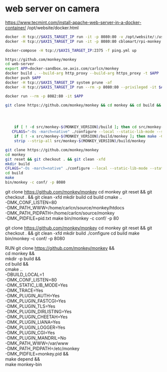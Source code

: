 # web server on camera
https://www.tecmint.com/install-apache-web-server-in-a-docker-container/
/opt/website/docker.html
```sh
docker -H tcp://$AXIS_TARGET_IP run -it -p 8080:80 -v /opt/website/:/usr/local/apache2/htdocs/ httpd:2.4
docker -H tcp://$AXIS_TARGET_IP run -it -p 8080:80 cblomart/rpi-monkey

docker-compose -H tcp://$AXIS_TARGET_IP:2375 -f ping.yml up

https://github.com/monkey/monkey
cd web-server
export APP=docker-sandbox.se.axis.com/carlcn/monkey
docker build . --build-arg http_proxy --build-arg https_proxy -t $APP
docker push $APP
docker -H tcp://$AXIS_TARGET_IP system prune -af
docker -H tcp://$AXIS_TARGET_IP run --rm -p 8080:80 --privileged -it $APP

docker run --rm -p 8082:80 -it $APP

git clone https://github.com/monkey/monkey && cd monkey && cd build && cmake .. && make depend && make monkey-bin && mv mk_bin/monkey /tmp/monkey && chmod u+x /tmp/monkey




	if [ ! -d src/monkey-$(MONKEY_VERSION)/build ]; then cd src/monkey-$(MONKEY_VERSION) &&
   CFLAGS="-Os -march=native" ./configure --local --static-lib-mode --static-plugins=auth,fastcgi,tls,dirlisting,cheetah,liana,logger --disable-plugins=cgi,cheetah,mandril; fi
	if [ ! -x src/monkey-$(MONKEY_VERSION)/build/monkey ]; then make -C src/monkey-$(MONKEY_VERSION); fi
	strip --strip-all src/monkey-$(MONKEY_VERSION)/build/monkey

git clone https://github.com/monkey/monkey
cd monkey
git reset && git checkout . && git clean -xfd
mkdir build
CFLAGS="-Os -march=native" ./configure --local --static-lib-mode --static-plugins=auth,fastcgi,tls,dirlisting,cheetah,liana,logger --disable-plugins=cgi,cheetah,mandril
cd build
make
bin/monkey -c conf/ -p 8080
```


git clone https://github.com/monkey/monkey
cd monkey
git reset && git checkout . && git clean -xfd
mkdir build
cd build
cmake ..\
  -DMK_CONF_LISTEN=80\
  -DMK_PATH_WWW=/home/carlcn/source/monkey/htdocs\
  -DMK_PATH_PIDPATH=/home/carlcn/source/monkey\
  -DMK_PIDFILE=pid.txt
make
bin/monkey -c conf/ -p 80

git clone https://github.com/monkey/monkey
cd monkey
git reset && git checkout . && git clean -xfd
mkdir build
./configure
cd build
make
bin/monkey -c conf/ -p 8080



RUN git clone https://github.com/monkey/monkey &&\
    cd monkey &&\
    mkdir -p build &&\
    cd build &&\
    cmake ..\
    -DBUILD_LOCAL=1\
    -DMK_CONF_LISTEN=80\
    -DMK_STATIC_LIB_MODE=Yes\
    -DMK_TRACE=Yes\
    -DMK_PLUGIN_AUTH=Yes\
    -DMK_PLUGIN_FASTCGI=Yes\
    -DMK_PLUGIN_TLS=Yes\
    -DMK_PLUGIN_DIRLISTING=Yes\
    -DMK_PLUGIN_CHEETAH=Yes\
    -DMK_PLUGIN_LIANA=Yes\
    -DMK_PLUGIN_LOGGER=Yes\
    -DMK_PLUGIN_CGI=Yes\
    -DMK_PLUGIN_MANDRIL=No\
    -DMK_PATH_WWW=/var/www\
    -DMK_PATH_PIDPATH=/etc/monkey\
    -DMK_PIDFILE=monkey.pid &&\
    make depend &&\
    make monkey-bin
